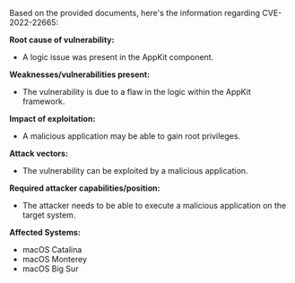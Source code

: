 Based on the provided documents, here's the information regarding CVE-2022-22665:

**Root cause of vulnerability:**
- A logic issue was present in the AppKit component.

**Weaknesses/vulnerabilities present:**
- The vulnerability is due to a flaw in the logic within the AppKit framework.

**Impact of exploitation:**
- A malicious application may be able to gain root privileges.

**Attack vectors:**
- The vulnerability can be exploited by a malicious application.

**Required attacker capabilities/position:**
- The attacker needs to be able to execute a malicious application on the target system.

**Affected Systems:**
- macOS Catalina
- macOS Monterey
- macOS Big Sur